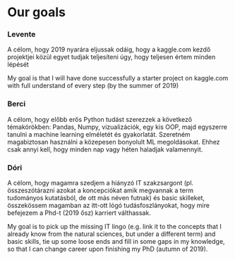 # Our goals



### Levente
A célom, hogy 2019 nyarára eljussak odáig, hogy a kaggle.com kezdő projektjei közül egyet tudjak teljesíteni úgy, hogy teljesen értem minden lépését

My goal is that I will have done successfully a starter project on kaggle.com with full understand of every step (by the summer of 2019) 

### Berci
A célom, hogy előbb erős Python tudást szerezzek a következő témakörökben: Pandas, Numpy, vizualizációk, egy kis OOP,
majd egyszerre tanulni a machine learning elméletét és gyakorlatát. Szeretném magabiztosan használni a közepesen bonyolult ML megoldásokat. Ehhez csak annyi kell, hogy minden nap vagy héten haladjak valamennyit.

### Dóri
A célom, hogy magamra szedjem a hiányzó IT szakzsargont (pl. összeszótárazni azokat a koncepciókat amik megvannak a term tudományos kutatásból, de ott más néven futnak) és basic skilleket, összekössem magamban az itt-ott lógó tudásfoszlányokat, hogy mire befejezem a Phd-t (2019 ősz) karriert válthassak. 

My goal is to pick up the missing IT lingo (e.g. link it to the concepts that I already know from the natural sciences, but under a different term) and basic skills, tie up some loose ends and fill in some gaps in my knowledge, so that I can change career upon finishing my PhD (autumn of 2019).
